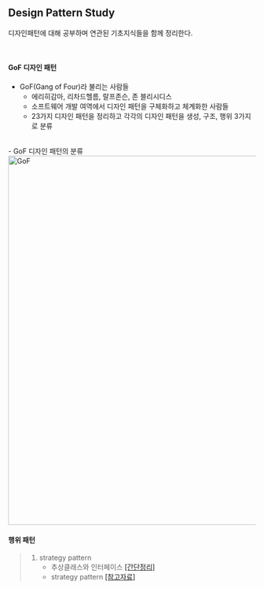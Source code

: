 ## Design Pattern Study
디자인패턴에 대해 공부하며 연관된 기초지식들을 함께 정리한다.

<br/>


#### GoF 디자인 패턴
- GoF(Gang of Four)라 불리는 사람들 
  - 에리히감마, 리차드헬름, 랄프존슨, 존 블리시디스
  - 소프트웨어 개발 여역에서 디자인 패턴을 구체화하고 체계화한 사람들
  - 23가지 디자인 패턴을 정리하고 각각의 디자인 패턴을 생성, 구조, 행위 3가지로 분류
<br/>
- GoF 디자인 패턴의 분류
<img width="750" alt="GoF" src="https://user-images.githubusercontent.com/67686761/108626218-67c5de00-7492-11eb-9bf8-fa32b7c68e7b.png">



#### 행위 패턴 
> 1. strategy pattern
>    * 추상클래스와 인터페이스 [[간단정리]](https://pro-growth.tistory.com/213)
>    * strategy pattern [[참고자료]](https://gmlwjd9405.github.io/2018/07/06/strategy-pattern.html)
